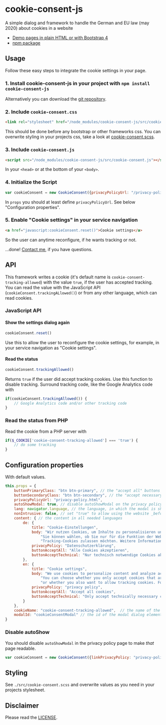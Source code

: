 # cookie-consent-js

A simple dialog and framework to handle the German and EU law (may 2020) about cookies in a website

- [Demo pages in plain HTML or with Bootstrap 4](https://shaack.com/projekte/cookie-consent-js/index.html)
- [npm package](https://www.npmjs.com/package/cookie-consent-js)

## Usage

Follow these easy steps to integrate the cookie settings in your page.

### 1. Install cookie-consent-js in your project with `npm install cookie-consent-js` 

Alternatively you can download the [git repository](https://github.com/shaack/cookie-consent-js).

### 2. Include `cookie-consent.css`

```html
<link rel="stylesheet" href="/node_modules/cookie-consent-js/src/cookie-consent.css"/>
```
This should be done before any bootstrap or other frameworks css. You can
overwrite styling in your projects css, take a look at [cookie-consent.scss](https://github.com/shaack/cookie-consent-js/blob/master/src/cookie-consent.scss).

### 3. Include `cookie-consent.js`

```html
<script src="/node_modules/cookie-consent-js/src/cookie-consent.js"></script>
```
In your `<head>` or at the bottom of your `<body>`.

### 4. Initialize the Script

```js
var cookieConsent = new CookieConsent({privacyPolicyUrl: "/privacy-policy.html"})
```
In `props` you should at least define `privacyPolicyUrl`. 
See below "Configuration properties". 

### 5. Enable "Cookie settings" in your service navigation

```html
<a href="javascript:cookieConsent.reset()">Cookie settings</a>
```
So the user can anytime reconfigure, if he wants tracking or not.
 
...done! [Contact me](https://shaack.com), if you have questions.
 
## API

This framework writes a cookie (it's default name is `cookie-consent-tracking-allowed`)
with the value `true`, if the user has accepted tracking. You can read the value with the JavaScript 
API (`cookieConsent.trackingALlowed()`) or from any other language, which can read cookies.  

### JavaScript API

#### Show the settings dialog again

```js
cookieConsent.reset()
```
Use this to allow the user to reconfigure the cookie settings, for example, in your 
service navigation as "Cookie settings".

#### Read the status

```js
cookieConsent.trackingAllowed()
```
Returns `true` if the user did accept tracking cookies. 
Use this function to disable tracking. Surround tracking code, like the Google Analytics code with
```js
if(cookieConsent.trackingAllowed()) {
    // Google Analytics code and/or other tracking code
}
``` 

### Read the status from PHP

Read the cookie from a PHP server with
```php
if($_COOKIE['cookie-consent-tracking-allowed'] === 'true') {
    // do some tracking
}
```

## Configuration properties

With default values.

```js
this.props = {
    buttonPrimaryClass: "btn btn-primary", // the "accept all" buttons class, only used for styling
    buttonSecondaryClass: "btn btn-secondary", // the "accept necessary" buttons class, only used for styling
    privacyPolicyUrl: "privacy-policy.html",
    autoShowModal: true, // disable autoShowModal on the privacy policy page, to make that page readable
    lang: navigator.language, // the language, in which the modal is shown
    nonIntrusive: false, // set "true" to allow using the website _before_ choosing a cookie configuration
    content: { // the content in all needed languages
        de: {
            title: "Cookie-Einstellungen",
            body: "Wir nutzen Cookies, um Inhalte zu personalisieren und die Zugriffe auf unsere Website zu analysieren. " +
                "Sie können wählen, ob Sie nur für die Funktion der Website notwendige Cookies akzeptieren oder auch " +
                "Tracking-Cookies zulassen möchten. Weitere Informationen finden Sie in unserer --privacy-policy--.",
            privacyPolicy: "Datenschutzerklärung",
            buttonAcceptAll: "Alle Cookies akzeptieren",
            buttonAcceptTechnical: "Nur technisch notwendige Cookies akzeptieren"
        },
        en: {
            title: "Cookie settings",
            body: "We use cookies to personalize content and analyze access to our website. " +
                "You can choose whether you only accept cookies that are necessary for the functioning of the website " +
                "or whether you also want to allow tracking cookies. For more information, please refer to our --privacy-policy--.",
            privacyPolicy: "privacy policy",
            buttonAcceptAll: "Accept all cookies",
            buttonAcceptTechnical: "Only accept technically necessary cookies"
        }
    },
    cookieName: "cookie-consent-tracking-allowed",  // the name of the cookie, the cookie is `true` if tracking was accepted
    modalId: "cookieConsentModal" // the id of the modal dialog element
}
```

### Disable autoShow

You should disable `autoShowModal` in the privacy policy page to make _that_ page readable. 
```js
var cookieConsent = new CookieConsent({linkPrivacyPolicy: "privacy-policy.html", autoShowModal: false})
```

## Styling

See `./src/cookie-consent.scss` and overwrite values as you need in your projects stylesheet.

## Disclaimer

Please read the [LICENSE](./LICENSE).